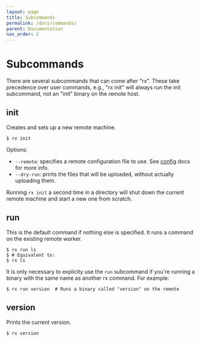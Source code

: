 ```yaml
---
layout: page
title: Subcommands
permalink: /docs/commands/
parent: Documentation
nav_order: 2
---
```


# Subcommands

There are several subcommands that can come after "rx". These take precedence
over user commands, e.g., "rx init" will always run the init subcommand, not
an "init" binary on the remote host.

## init

Creates and sets up a new remote machine.

    $ rx init

Options:

* `--remote`: specifies a remote configuration file to use. See
  [config](/config) docs for more info.
* `--dry-run`: prints the files that will be uploaded, without actually
  uploading them.

Running `rx init` a second time in a directory will shut down the current
remote machine and start a new one from scratch.

## run

This is the default command if nothing else is specified. It runs a command on the existing remote worker.

    $ rx run ls
    $ # Equivalent to:
    $ rx ls

It is only necessary to explicity use the `run` subcommand if you're running
a binary with the same name as another rx command. For example:

    $ rx run version  # Runs a binary called "version" on the remote

## version

Prints the current version.

    $ rx version

